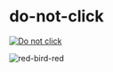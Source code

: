 # do-not-click

[![Do not click](https://gitpod.io/button/open-in-gitpod.svg)](https://gitpod.io/#github.com/axonasif/do-not-click)

![red-bird-red](https://user-images.githubusercontent.com/39482679/196022573-1cd3d89d-ad3c-4aba-807f-1791babc5cc7.gif)

